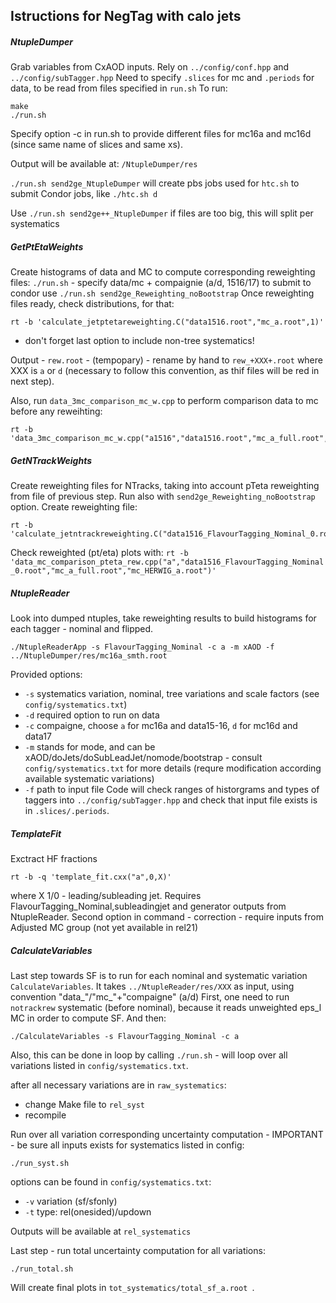 ## Istructions for NegTag with calo jets


##### NtupleDumper
Grab variables from CxAOD inputs.
Rely on ```../config/conf.hpp``` and ```../config/subTagger.hpp```
Need to specify ```.slices``` for mc and ```.periods``` for data, to be read from files specified in ```run.sh```
To run:
```
make
./run.sh
```
Specify option -c in run.sh to provide different files for mc16a and mc16d (since same name of slices and same xs).

Output will be available at: ```/NtupleDumper/res```

```./run.sh send2ge_NtupleDumper``` will create pbs jobs used for ```htc.sh``` to submit Condor jobs, like ```./htc.sh d```

Use ```./run.sh send2ge++_NtupleDumper``` if files are too big, this will split per systematics

##### GetPtEtaWeights
Create histograms of data and MC to compute corresponding reweighting files:
```./run.sh``` - specify data/mc + compaignie (a/d, 1516/17)
to submit to condor use ```./run.sh send2ge_Reweighting_noBootstrap```
Once reweighting files ready, check distributions, for that:
```
rt -b 'calculate_jetptetareweighting.C("data1516.root","mc_a.root",1)'
```
- don't forget last option to include non-tree systematics!

Output - ```rew.root``` - (tempopary) - rename by hand to ```rew_+XXX+.root``` where XXX is ```a``` or ```d``` (necessary to follow this convention, as thif files will be red in next step).

Also, run ```data_3mc_comparison_mc_w.cpp``` to perform comparison data to mc before any reweihting:

```
rt -b 'data_3mc_comparison_mc_w.cpp("a1516","data1516.root","mc_a_full.root","mc_HERWIG_a.root")' 
```

##### GetNTrackWeights
Create reweighting files for NTracks, taking into account pTeta reweighting from file of previous step.
Run also with ```send2ge_Reweighting_noBootstrap``` option.
Create reweighting file:
```
rt -b 'calculate_jetntrackreweighting.C("data1516_FlavourTagging_Nominal_0.root","mc_a_full.root")' 
```
Check reweighted (pt/eta) plots with:
``` rt -b 'data_mc_comparison_pteta_rew.cpp("a","data1516_FlavourTagging_Nominal_0.root","mc_a_full.root","mc_HERWIG_a.root")' ```


##### NtupleReader
Look into dumped ntuples, take reweighting results to build histograms for each tagger - nominal and flipped.

```
./NtupleReaderApp -s FlavourTagging_Nominal -c a -m xAOD -f ../NtupleDumper/res/mc16a_smth.root
```
Provided options:
 - ```-s``` systematics variation, nominal, tree variations and scale factors (see ```config/systematics.txt```)
 - ```-d``` required option to run on data
 - ```-c``` compaigne, choose ```a``` for mc16a and data15-16, ```d``` for mc16d and data17
 - ```-m``` stands for mode, and can be xAOD/doJets/doSubLeadJet/nomode/bootstrap - consult ```config/systematics.txt``` for more details (requre modification according available systematic variations)
 - ```-f``` path to input file
Code will check ranges of historgrams and types of taggers into ```../config/subTagger.hpp``` and check that input file exists is in ```.slices/.periods```.


##### TemplateFit
Exctract HF fractions

```
rt -b -q 'template_fit.cxx("a",0,X)'
```
where X 1/0 - leading/subleading jet.
Requires FlavourTagging_Nominal,subleadingjet and generator outputs from NtupleReader.
Second option in command - correction - require inputs from Adjusted MC group (not yet available in rel21)

##### CalculateVariables
Last step towards SF is to run for each nominal and systematic variation ```CalculateVariables```.
It takes ```../NtupleReader/res/XXX``` as input, using convention "data_"/"mc_"+"compaigne" (a/d)
First, one need to run ```notrackrew``` systematic (before nominal), because it reads unweighted eps_l MC in order to compute SF.
And then:
```
./CalculateVariables -s FlavourTagging_Nominal -c a
```

Also, this can be done in loop by calling ```./run.sh```  - will loop over all variations listed in ```config/systematics.txt```.


after all necessary variations are in ```raw_systematics```:
 - change Make file to ```rel_syst```
 - recompile 

Run over all variation corresponding uncertainty computation - IMPORTANT - be sure all inputs exists for systematics listed in config:
```
./run_syst.sh 
```
options can be found in ```config/systematics.txt```:
 - ```-v``` variation (sf/sfonly)
 - ```-t``` type: rel(onesided)/updown

Outputs will be available at ```rel_systematics```

Last step - run total uncertainty computation for all variations:
```
./run_total.sh 
```
Will create final plots in ```tot_systematics/total_sf_a.root ```.


